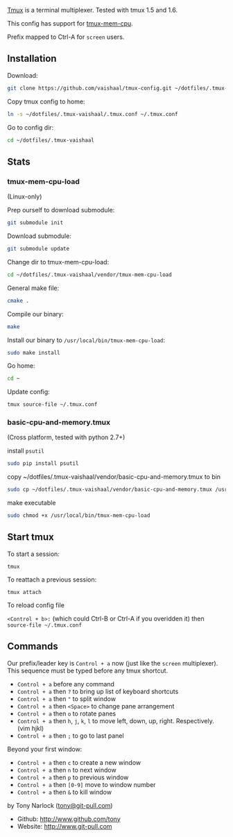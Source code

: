 [Tmux](http://tmux.sourceforge.net/) is a terminal multiplexer. Tested with tmux 1.5 and 1.6.

This config has support for [tmux-mem-cpu](http://github.com/thewtex/tmux-mem-cpu-load).

Prefix mapped to Ctrl-A for `screen` users.

Installation
------------

  Download:

```bash
git clone https://github.com/vaishaal/tmux-config.git ~/dotfiles/.tmux-vaishaal
```

  Copy tmux config to home:

```bash
ln -s ~/dotfiles/.tmux-vaishaal/.tmux.conf ~/.tmux.conf
```

  Go to config dir:

```bash
cd ~/dotfiles/.tmux-vaishaal
```

Stats
-----

### tmux-mem-cpu-load

(Linux-only)

  Prep ourself to download submodule:

```bash
git submodule init
```

  Download submodule:

```bash
git submodule update
```

  Change dir to tmux-mem-cpu-load:

```bash
cd ~/dotfiles/.tmux-vaishaal/vendor/tmux-mem-cpu-load
```

  General make file:

```bash
cmake .
```

  Compile our binary:

```bash
make
```

  Install our binary to `/usr/local/bin/tmux-mem-cpu-load`:

```bash
sudo make install
```

  Go home:

```bash
cd ~
```

  Update config:

```bash
tmux source-file ~/.tmux.conf
```

### basic-cpu-and-memory.tmux

(Cross platform, tested with python 2.7+)

  install `psutil`

```bash
sudo pip install psutil
```

  copy ~/dotfiles/.tmux-vaishaal/vendor/basic-cpu-and-memory.tmux to bin

```bash
sudo cp ~/dotfiles/.tmux-vaishaal/vendor/basic-cpu-and-memory.tmux /usr/local/bin/tmux-mem-cpu-load
```

  make executable

```bash
sudo chmod +x /usr/local/bin/tmux-mem-cpu-load
```

Start tmux
----------

  To start a session:

  `tmux`

  To reattach a previous session:

  `tmux attach`

  To reload config file

  `<Control + b>:` (which could Ctrl-B or Ctrl-A if you overidden it) then `source-file ~/.tmux.conf`

Commands
--------

  Our prefix/leader key is `Control + a` now (just like the `screen` multiplexer). This sequence must be typed before any tmux shortcut.

  * `Control + a` before any command
  * `Control + a` then `?` to bring up list of keyboard shortcuts
  * `Control + a` then `"` to split window
  * `Control + a` then `<Space>` to change pane arrangement
  * `Control + a` then `o` to rotate panes
  * `Control + a` then `h`, `j`, `k`, `l` to move left, down, up, right. Respectively. (vim hjkl)
  * `Control + a` then `;` to go to last panel

  Beyond your first window:

  * `Control + a` then `c` to create a new window
  * `Control + a` then `n` to next window
  * `Control + a` then `p` to previous window
  * `Control + a` then `[0-9]` move to window number
  * `Control + a` then `&` to kill window


by Tony Narlock (tony@git-pull.com)

* Github: http://www.github.com/tony
* Website: http://www.git-pull.com
